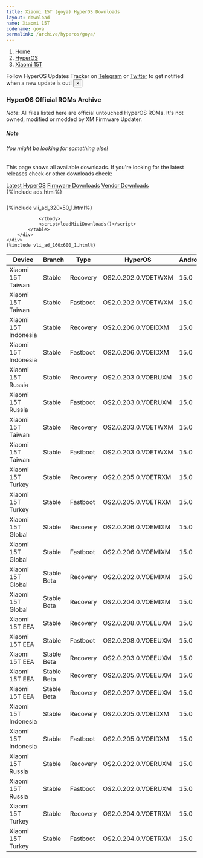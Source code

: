 ```yaml
---
title: Xiaomi 15T (goya) HyperOS Downloads
layout: download
name: Xiaomi 15T
codename: goya
permalink: /archive/hyperos/goya/
---
```

<nav aria-label="breadcrumb">
    <ol class="breadcrumb">
        <li class="breadcrumb-item"><a href="/">Home</a></li>
        <li class="breadcrumb-item"><a href="/hyperos/">HyperOS</a></li>
        <li class="breadcrumb-item active" aria-current="page"><a href="/hyperos/goya/">Xiaomi 15T</a></li>
    </ol>
</nav>
<div class="alert alert-primary alert-dismissible fade show" role="alert">
    Follow HyperOS Updates Tracker on <a href="https://t.me/MIUIUpdatesTracker" class="alert-link">Telegram</a>
     or <a href="https://twitter.com/MiFwUpdater" class="alert-link">Twitter</a> to get notified when a new update is out!
    <button type="button" class="close" data-dismiss="alert" aria-label="Close">
        <span aria-hidden="true">&times;</span>
    </button>
</div>

### HyperOS Official ROMs Archive
*Note*: All files listed here are official untouched HyperOS ROMs. It's not owned, modified or modded by XM Firmware Updater.
<div class="card">
  <div class="card-body">
    <h5 class="card-title">Note</h5>
    <h6 class="card-subtitle mb-2 text-muted">You might be looking for something else!</h6>
    <p class="card-text">This page shows all available downloads.
     If you're looking for the latest releases check or other downloads check:</p>
    <a href="/hyperos/goya/" class="card-link">Latest HyperOS</a>
    <a href="/firmware/goya/" class="card-link">Firmware Downloads</a>
    <a href="/vendor/goya/" class="card-link">Vendor Downloads</a>
  </div>
</div>
{%include ads.html%}
<div class="row justify-content-center">
    <div class="col-10">
        <div class="table-responsive-md" style="margin-top: 25px;">
            {%include vli_ad_320x50_1.html%}
            <table id="miui" class="display dt-responsive nowrap compact table table-striped table-hover table-sm">
                <thead class="thead-dark">
                    <tr>
                        <th data-ref="device">Device</th>
                        <th data-ref="branch">Branch</th>
                        <th data-ref="type">Type</th>
                        <th data-ref="miui">HyperOS</th>
                        <th data-ref="android">Android</th>
                        <th data-ref="size">Size</th>
                        <th data-ref="size">Date</th>
                        <th data-ref="link">Link</th>
                    </tr>
                </thead>
                <tbody>
                <tr><td>Xiaomi 15T Taiwan</td><td>Stable</td><td>Recovery</td><td>OS2.0.202.0.VOETWXM</td><td>15.0</td><td>6.2 GB</td><td>2025-09-25</td><td><a href="/hyperos/goya/stable/OS2.0.202.0.VOETWXM/">Download</a></td></tr>
<tr><td>Xiaomi 15T Taiwan</td><td>Stable</td><td>Fastboot</td><td>OS2.0.202.0.VOETWXM</td><td>15.0</td><td>7.2 GB</td><td>2025-08-15</td><td><a href="/hyperos/goya/stable/OS2.0.202.0.VOETWXM/">Download</a></td></tr>
<tr><td>Xiaomi 15T Indonesia</td><td>Stable</td><td>Recovery</td><td>OS2.0.206.0.VOEIDXM</td><td>15.0</td><td>6.4 GB</td><td>2025-09-25</td><td><a href="/hyperos/goya/stable/OS2.0.206.0.VOEIDXM/">Download</a></td></tr>
<tr><td>Xiaomi 15T Indonesia</td><td>Stable</td><td>Fastboot</td><td>OS2.0.206.0.VOEIDXM</td><td>15.0</td><td>8.0 GB</td><td>2025-09-10</td><td><a href="/hyperos/goya/stable/OS2.0.206.0.VOEIDXM/">Download</a></td></tr>
<tr><td>Xiaomi 15T Russia</td><td>Stable</td><td>Recovery</td><td>OS2.0.203.0.VOERUXM</td><td>15.0</td><td>6.3 GB</td><td>2025-09-25</td><td><a href="/hyperos/goya/stable/OS2.0.203.0.VOERUXM/">Download</a></td></tr>
<tr><td>Xiaomi 15T Russia</td><td>Stable</td><td>Fastboot</td><td>OS2.0.203.0.VOERUXM</td><td>15.0</td><td>8.7 GB</td><td>2025-09-10</td><td><a href="/hyperos/goya/stable/OS2.0.203.0.VOERUXM/">Download</a></td></tr>
<tr><td>Xiaomi 15T Taiwan</td><td>Stable</td><td>Recovery</td><td>OS2.0.203.0.VOETWXM</td><td>15.0</td><td>6.2 GB</td><td>2025-09-25</td><td><a href="/hyperos/goya/stable/OS2.0.203.0.VOETWXM/">Download</a></td></tr>
<tr><td>Xiaomi 15T Taiwan</td><td>Stable</td><td>Fastboot</td><td>OS2.0.203.0.VOETWXM</td><td>15.0</td><td>7.2 GB</td><td>2025-09-10</td><td><a href="/hyperos/goya/stable/OS2.0.203.0.VOETWXM/">Download</a></td></tr>
<tr><td>Xiaomi 15T Turkey</td><td>Stable</td><td>Recovery</td><td>OS2.0.205.0.VOETRXM</td><td>15.0</td><td>6.3 GB</td><td>2025-09-25</td><td><a href="/hyperos/goya/stable/OS2.0.205.0.VOETRXM/">Download</a></td></tr>
<tr><td>Xiaomi 15T Turkey</td><td>Stable</td><td>Fastboot</td><td>OS2.0.205.0.VOETRXM</td><td>15.0</td><td>7.7 GB</td><td>2025-09-03</td><td><a href="/hyperos/goya/stable/OS2.0.205.0.VOETRXM/">Download</a></td></tr>
<tr><td>Xiaomi 15T Global</td><td>Stable</td><td>Recovery</td><td>OS2.0.206.0.VOEMIXM</td><td>15.0</td><td>6.3 GB</td><td>2025-09-24</td><td><a href="/hyperos/goya/stable/OS2.0.206.0.VOEMIXM/">Download</a></td></tr>
<tr><td>Xiaomi 15T Global</td><td>Stable</td><td>Fastboot</td><td>OS2.0.206.0.VOEMIXM</td><td>15.0</td><td>8.9 GB</td><td>2025-08-28</td><td><a href="/hyperos/goya/stable/OS2.0.206.0.VOEMIXM/">Download</a></td></tr>
<tr><td>Xiaomi 15T Global</td><td>Stable Beta</td><td>Recovery</td><td>OS2.0.202.0.VOEMIXM</td><td>15.0</td><td>6.3 GB</td><td>2025-09-24</td><td><a href="/hyperos/goya/stable beta/OS2.0.202.0.VOEMIXM/">Download</a></td></tr>
<tr><td>Xiaomi 15T Global</td><td>Stable Beta</td><td>Recovery</td><td>OS2.0.204.0.VOEMIXM</td><td>15.0</td><td>6.3 GB</td><td>2025-09-24</td><td><a href="/hyperos/goya/stable beta/OS2.0.204.0.VOEMIXM/">Download</a></td></tr>
<tr><td>Xiaomi 15T EEA</td><td>Stable</td><td>Recovery</td><td>OS2.0.208.0.VOEEUXM</td><td>15.0</td><td>6.4 GB</td><td>2025-09-24</td><td><a href="/hyperos/goya/stable/OS2.0.208.0.VOEEUXM/">Download</a></td></tr>
<tr><td>Xiaomi 15T EEA</td><td>Stable</td><td>Fastboot</td><td>OS2.0.208.0.VOEEUXM</td><td>15.0</td><td>8.3 GB</td><td>2025-08-28</td><td><a href="/hyperos/goya/stable/OS2.0.208.0.VOEEUXM/">Download</a></td></tr>
<tr><td>Xiaomi 15T EEA</td><td>Stable Beta</td><td>Recovery</td><td>OS2.0.203.0.VOEEUXM</td><td>15.0</td><td>6.4 GB</td><td>2025-09-24</td><td><a href="/hyperos/goya/stable beta/OS2.0.203.0.VOEEUXM/">Download</a></td></tr>
<tr><td>Xiaomi 15T EEA</td><td>Stable Beta</td><td>Recovery</td><td>OS2.0.205.0.VOEEUXM</td><td>15.0</td><td>6.4 GB</td><td>2025-09-24</td><td><a href="/hyperos/goya/stable beta/OS2.0.205.0.VOEEUXM/">Download</a></td></tr>
<tr><td>Xiaomi 15T EEA</td><td>Stable Beta</td><td>Recovery</td><td>OS2.0.207.0.VOEEUXM</td><td>15.0</td><td>6.4 GB</td><td>2025-09-24</td><td><a href="/hyperos/goya/stable beta/OS2.0.207.0.VOEEUXM/">Download</a></td></tr>
<tr><td>Xiaomi 15T Indonesia</td><td>Stable</td><td>Recovery</td><td>OS2.0.205.0.VOEIDXM</td><td>15.0</td><td>6.3 GB</td><td>2025-09-24</td><td><a href="/hyperos/goya/stable/OS2.0.205.0.VOEIDXM/">Download</a></td></tr>
<tr><td>Xiaomi 15T Indonesia</td><td>Stable</td><td>Fastboot</td><td>OS2.0.205.0.VOEIDXM</td><td>15.0</td><td>8.0 GB</td><td>2025-08-09</td><td><a href="/hyperos/goya/stable/OS2.0.205.0.VOEIDXM/">Download</a></td></tr>
<tr><td>Xiaomi 15T Russia</td><td>Stable</td><td>Recovery</td><td>OS2.0.202.0.VOERUXM</td><td>15.0</td><td>6.3 GB</td><td>2025-09-24</td><td><a href="/hyperos/goya/stable/OS2.0.202.0.VOERUXM/">Download</a></td></tr>
<tr><td>Xiaomi 15T Russia</td><td>Stable</td><td>Fastboot</td><td>OS2.0.202.0.VOERUXM</td><td>15.0</td><td>8.6 GB</td><td>2025-08-02</td><td><a href="/hyperos/goya/stable/OS2.0.202.0.VOERUXM/">Download</a></td></tr>
<tr><td>Xiaomi 15T Turkey</td><td>Stable</td><td>Recovery</td><td>OS2.0.204.0.VOETRXM</td><td>15.0</td><td>6.3 GB</td><td>2025-09-24</td><td><a href="/hyperos/goya/stable/OS2.0.204.0.VOETRXM/">Download</a></td></tr>
<tr><td>Xiaomi 15T Turkey</td><td>Stable</td><td>Fastboot</td><td>OS2.0.204.0.VOETRXM</td><td>15.0</td><td>7.9 GB</td><td>2025-08-09</td><td><a href="/hyperos/goya/stable/OS2.0.204.0.VOETRXM/">Download</a></td></tr>

                </tbody>
                <script>loadMiuiDownloads()</script>
            </table>
        </div>
    </div>
    {%include vli_ad_160x600_1.html%}
</div>
